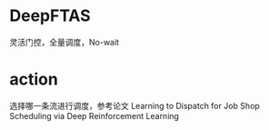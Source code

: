 # DeepFTAS

灵活门控，全量调度，No-wait

# action

选择哪一条流进行调度，参考论文 
Learning to Dispatch for Job Shop Scheduling via Deep Reinforcement Learning
